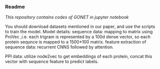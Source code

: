 ### Readme

*This repository contains codes of GONET in jupyter notebook*

You should download datasets mentioned in our paper, and use the scripts to train the model.
Model details:
sequence data: mapping to matrix using ProVec ,i.e. each trigram is represented by a 100d dense vector, so each protein sequnce is mapped to a 1500*100 matrix.
              feature extraction of sequence data: recurrent CNNS followed by attention.

PPI data: utilize node2vec to get embeddings of each protein, concat this vector with sequence feature to predict labels.

